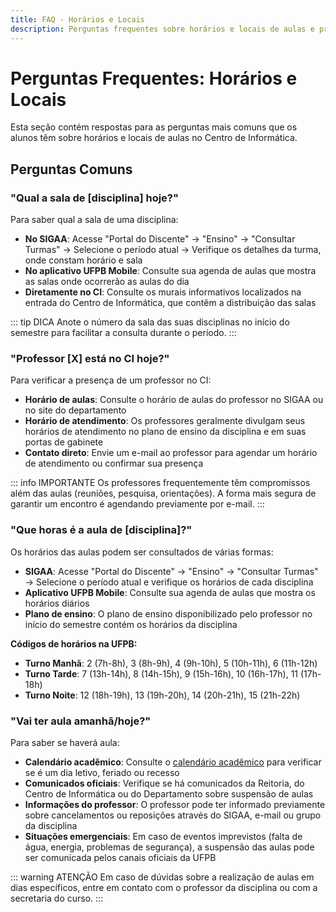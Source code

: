 ```yaml
---
title: FAQ - Horários e Locais
description: Perguntas frequentes sobre horários e locais de aulas e professores
---
```


# Perguntas Frequentes: Horários e Locais

Esta seção contém respostas para as perguntas mais comuns que os alunos têm sobre horários e locais de aulas no Centro de Informática.

## Perguntas Comuns

### "Qual a sala de [disciplina] hoje?"

Para saber qual a sala de uma disciplina:

- **No SIGAA**: Acesse "Portal do Discente" → "Ensino" → "Consultar Turmas" → Selecione o período atual → Verifique os detalhes da turma, onde constam horário e sala
- **No aplicativo UFPB Mobile**: Consulte sua agenda de aulas que mostra as salas onde ocorrerão as aulas do dia
- **Diretamente no CI**: Consulte os murais informativos localizados na entrada do Centro de Informática, que contêm a distribuição das salas

::: tip DICA
Anote o número da sala das suas disciplinas no início do semestre para facilitar a consulta durante o período.
:::

### "Professor [X] está no CI hoje?"

Para verificar a presença de um professor no CI:

- **Horário de aulas**: Consulte o horário de aulas do professor no SIGAA ou no site do departamento
- **Horário de atendimento**: Os professores geralmente divulgam seus horários de atendimento no plano de ensino da disciplina e em suas portas de gabinete
- **Contato direto**: Envie um e-mail ao professor para agendar um horário de atendimento ou confirmar sua presença

::: info IMPORTANTE
Os professores frequentemente têm compromissos além das aulas (reuniões, pesquisa, orientações). A forma mais segura de garantir um encontro é agendando previamente por e-mail.
:::

### "Que horas é a aula de [disciplina]?"

Os horários das aulas podem ser consultados de várias formas:

- **SIGAA**: Acesse "Portal do Discente" → "Ensino" → "Consultar Turmas" → Selecione o período atual e verifique os horários de cada disciplina
- **Aplicativo UFPB Mobile**: Consulte sua agenda de aulas que mostra os horários diários
- **Plano de ensino**: O plano de ensino disponibilizado pelo professor no início do semestre contém os horários da disciplina

**Códigos de horários na UFPB:**
- **Turno Manhã**: 2 (7h-8h), 3 (8h-9h), 4 (9h-10h), 5 (10h-11h), 6 (11h-12h)
- **Turno Tarde**: 7 (13h-14h), 8 (14h-15h), 9 (15h-16h), 10 (16h-17h), 11 (17h-18h)
- **Turno Noite**: 12 (18h-19h), 13 (19h-20h), 14 (20h-21h), 15 (21h-22h)

### "Vai ter aula amanhã/hoje?"

Para saber se haverá aula:

- **Calendário acadêmico**: Consulte o [calendário acadêmico](/manual-do-aluno/calendario) para verificar se é um dia letivo, feriado ou recesso
- **Comunicados oficiais**: Verifique se há comunicados da Reitoria, do Centro de Informática ou do Departamento sobre suspensão de aulas
- **Informações do professor**: O professor pode ter informado previamente sobre cancelamentos ou reposições através do SIGAA, e-mail ou grupo da disciplina
- **Situações emergenciais**: Em caso de eventos imprevistos (falta de água, energia, problemas de segurança), a suspensão das aulas pode ser comunicada pelos canais oficiais da UFPB

::: warning ATENÇÃO
Em caso de dúvidas sobre a realização de aulas em dias específicos, entre em contato com o professor da disciplina ou com a secretaria do curso.
:::